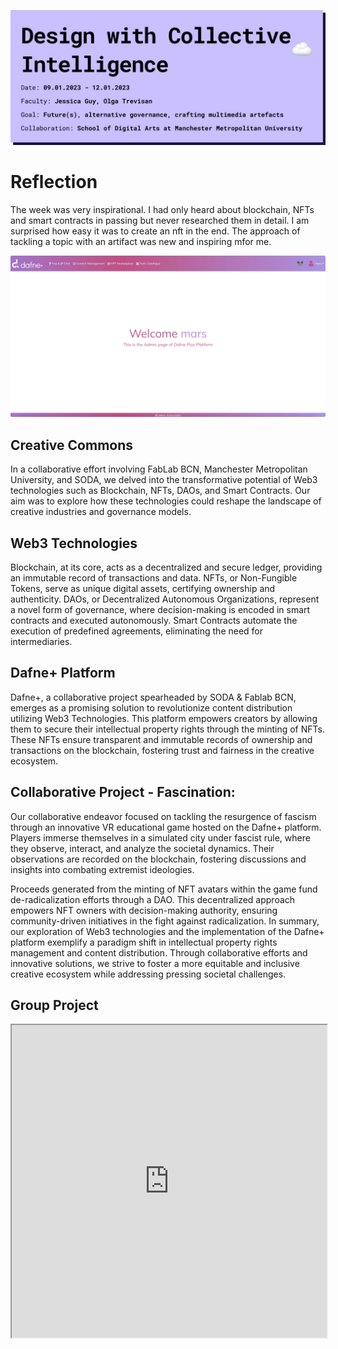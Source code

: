 ![page header](../../images/Bearbeitet/DesignWithCollectiveIntelligence.png)

# Reflection
The week was very inspirational. I had only heard about blockchain, NFTs and smart contracts in passing but never researched them in detail. I am surprised how easy it was to create an nft in the end. The approach of tackling a topic with an artifact was new and inspiring mfor me. 

![Dafne Welcome](../../images/Bearbeitet/Dafne%20Welcome.jpg)

## Creative Commons
In a collaborative effort involving FabLab BCN, Manchester Metropolitan University, and SODA, we delved into the transformative potential of Web3 technologies such as Blockchain, NFTs, DAOs, and Smart Contracts. Our aim was to explore how these technologies could reshape the landscape of creative industries and governance models.

## Web3 Technologies
Blockchain, at its core, acts as a decentralized and secure ledger, providing an immutable record of transactions and data. NFTs, or Non-Fungible Tokens, serve as unique digital assets, certifying ownership and authenticity. DAOs, or Decentralized Autonomous Organizations, represent a novel form of governance, where decision-making is encoded in smart contracts and executed autonomously. Smart Contracts automate the execution of predefined agreements, eliminating the need for intermediaries.

## Dafne+ Platform
Dafne+, a collaborative project spearheaded by SODA & Fablab BCN, emerges as a promising solution to revolutionize content distribution utilizing Web3 Technologies. This platform empowers creators by allowing them to secure their intellectual property rights through the minting of NFTs. These NFTs ensure transparent and immutable records of ownership and transactions on the blockchain, fostering trust and fairness in the creative ecosystem.

## Collaborative Project - Fascination:
Our collaborative endeavor focused on tackling the resurgence of fascism through an innovative VR educational game hosted on the Dafne+ platform. Players immerse themselves in a simulated city under fascist rule, where they observe, interact, and analyze the societal dynamics. Their observations are recorded on the blockchain, fostering discussions and insights into combating extremist ideologies.

Proceeds generated from the minting of NFT avatars within the game fund de-radicalization efforts through a DAO. This decentralized approach empowers NFT owners with decision-making authority, ensuring community-driven initiatives in the fight against radicalization.
In summary, our exploration of Web3 technologies and the implementation of the Dafne+ platform exemplify a paradigm shift in intellectual property rights management and content distribution. Through collaborative efforts and innovative solutions, we strive to foster a more equitable and inclusive creative ecosystem while addressing pressing societal challenges.

## Group Project
<iframe src="https://drive.google.com/file/d/19M2VD74vYPUiIi_hya16Q64a9ntTRiID/view?usp=sharing" width="100%" height="500px"></iframe>
